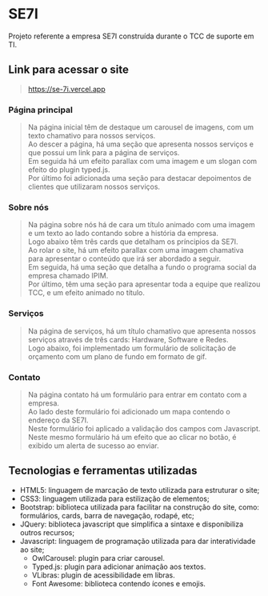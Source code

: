 # SE7I
Projeto referente a empresa SE7I construída durante o TCC de suporte em TI.

## Link para acessar o site
> https://se-7i.vercel.app

### Página principal
>Na página inicial têm de destaque um carousel de imagens, com um texto chamativo para nossos serviços.</br>
Ao descer a página, há uma seção que apresenta nossos serviços e que possui um link para a página de serviços.</br>
Em seguida há um efeito parallax com uma imagem e um slogan com efeito do plugin typed.js.</br>
Por último foi adicionada uma seção para destacar depoimentos de clientes que utilizaram nossos serviços.

### Sobre nós
>Na página sobre nós há de cara um título animado com uma imagem e um texto ao lado contando sobre a história da empresa.</br>
Logo abaixo têm três cards que detalham os príncipios da SE7I.</br>
Ao rolar o site, há um efeito parallax com uma imagem chamativa para apresentar o conteúdo que irá ser abordado a seguir.</br>
Em seguida, há uma seção que detalha a fundo o programa social da empresa chamado IPIM.</br>
Por último, têm uma seção para apresentar toda a equipe que realizou TCC, e um efeito animado no título.

### Serviços
> Na página de serviços, há um título chamativo que apresenta nossos serviços através de três cards: Hardware, Software e Redes.</br>
> Logo abaixo, foi implementado um formulário de solicitação de orçamento com um plano de fundo em formato de gif.

### Contato
> Na página contato há um formulário para entrar em contato com a empresa.</br>
> Ao lado deste formulário foi adicionado um mapa contendo o endereço da SE7I.</br>
> Neste formulário foi aplicado a validação dos campos com Javascript.</br>
> Neste mesmo formulário há um efeito que ao clicar no botão, é exibido um alerta de sucesso ao enviar.

## Tecnologias e ferramentas utilizadas
- HTML5: linguagem de marcação de texto utilizada para estruturar o site;
- CSS3: linguagem utilizada para estilização de elementos;
- Bootstrap: biblioteca utilizada para facilitar na construção do site, como: formulários, cards, barra de navegação, rodapé, etc;
- JQuery: biblioteca javascript que simplifica a sintaxe e disponibiliza outros recursos;
- Javascript: linguagem de programação utilizada para dar interatividade ao site;
  - OwlCarousel: plugin para criar carousel.
  - Typed.js: plugin para adicionar animação aos textos.
  - VLibras: plugin de acessibilidade em libras.
  - Font Awesome: biblioteca contendo ícones e emojis.
